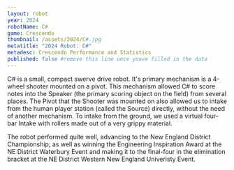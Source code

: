 ```yaml
---
layout: robot
year: 2024
robotName: C#
game: Crescendo
thumbnail: /assets/2024/C#.jpg
metatitle: "2024 Robot: C#"
metadesc: Crescendo Performance and Statistics
published: false #remove this line once youve filled in the data
---
```

C# is a small, compact swerve drive robot. It's primary mechanism is a 4-wheel shooter mounted on a pivot.
This mechanism allowed C# to score notes into the Speaker (the primary scoring object on the field) from several places.
The Pivot that the Shooter was mounted on also allowed us to intake from the human player station (called the Source) directly, without the need of another mechanism.
To intake from the ground, we used a virtual four-bar Intake with rollers made out of a very grippy material. 

The robot performed quite well, advancing to the New England District Championship; as well as winning the Engineering Inspiration Award at the NE District Waterbury Event
and making it to the final-four in the elimination bracket at the NE District Western New England Univeristy Event.
